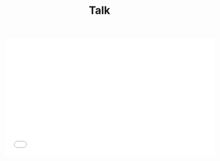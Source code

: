 ﻿---
title: "Talk"
bg: #9AD1F5
color: black
style: center
fa-icon: youtube
---


<iframe width="560" height="315" src="INCOMING" frameborder="0" allow="autoplay; encrypted-media" allowfullscreen></iframe>